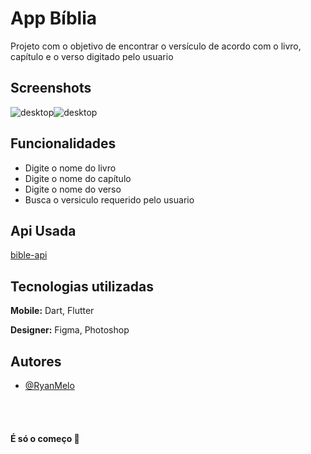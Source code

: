 
# App Bíblia

Projeto com o objetivo de encontrar o versículo de acordo com o livro, capítulo e o verso digitado pelo usuario

## Screenshots
<div style="display:flex; width: 250px">
<img src="https://i.ibb.co/7k987ny/Captura-de-Tela-2022-12-29-a-s-18-30-43.png" alt="desktop" border="0">

<img src="https://i.ibb.co/dKrb8jN/Captura-de-Tela-2022-12-29-a-s-18-32-25.png" alt="desktop" border="0">
</div>



## Funcionalidades

- Digite o nome do livro
- Digite o nome do capítulo
- Digite o nome do verso
- Busca o versiculo requerido pelo usuario


## Api Usada
[bible-api](https://bible-api.com/)

## Tecnologias utilizadas

**Mobile:** Dart, Flutter

**Designer:** Figma, Photoshop


## Autores

- [@RyanMelo](https://github.com/RyanMelo)

<br/><br/>
#### É só o começo 🚀


